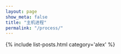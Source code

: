 ```yaml
---
layout: page
show_meta: false
title: "主机进程"
permalink: "/process/"
---
```

{% include list-posts.html category='alex' %}
